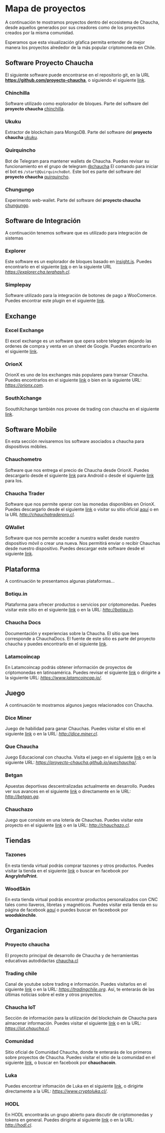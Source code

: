 




<script src="../js/jquery-1.6.1.min.js"></script>
<script src="../js/arbor.js"></script>
<script src="../js/arbor-graphics.js"></script>
<script src="../js/arbor-tween.js"></script>

# Mapa de proyectos

A continuación te mostramos proyectos dentro del ecosistema de Chaucha, desde aquellos generados por sus creadores como de los proyectos creados por la misma comunidad.

Esperamos que esta visualización gŕafica permita entender de mejor manera los proyectos alrededor de la más popular criptomoneda en Chile.



<canvas id="sitemap" width="700" height="600"></canvas>
<script src="../js/chauchaMap.js"></script>


## Software Proyecto Chaucha

El siguiente software puede encontrarse en el repositorio git, en la URL **https://github.com/proyecto-chaucha**, o siguiendo el siguiente [link](https://github.com/proyecto-chaucha).

### Chinchilla

Software utilizado como explorador de bloques. Parte del software del **proyecto chaucha** [chinchilla](https://github.com/proyecto-chaucha/chinchilla).

### Ukuku

Extractor de blockchain para MongoDB. Parte del software del **proyecto chaucha** [ukuku](https://github.com/proyecto-chaucha/ukuku).

### Quirquincho

Bot de Telegram para mantener wallets de Chaucha. Puedes revisar su funcionamiento en el grupo de telegram [@chaucha](https://t.me/@chaucha)
El comando para iniciar el bot es ```/start@QuirquinchoBot```.
Este bot es parte del software del **proyecto chaucha** [quirquincho](https://github.com/proyecto-chaucha/quirquincho).

### Chungungo

Experimento web-wallet. Parte del software del **proyecto chaucha** [chungungo](https://github.com/proyecto-chaucha/chungungo).
					 
## Software de Integración

A continuación tenemos software que es utilizado para integración de sistemas

### Explorer

Este software es un explorador de bloques basado en [insight.is](insight.is). Puedes encontrarlo en el siguiente [link](https://explorer.cha.terahash.cl) o en la siguiente URL *https://explorer.cha.terahash.cl*.

### Simplepay

Software utilizado para la integración de botones de pago a WooComerce. Puedes encontrar este plugin en el siguiente [link](https://es.wordpress.org/plugins/simplepay-woocommerce-payment-gateway/).

## Exchange

### Excel Exchange

El excel exchange es un software que opera sobre telegram dejando las ordenes de compra y venta en un sheet de Google. Puedes encontrarlo en el siguiente [link](https://goo.gl/u1k1rU).

### OrionX

OrionX es uno de los exchanges más populares para transar Chaucha. Puedes encontrarlos en el siguiente [link](https://orionx.com) o bien en la siguiente URL: *https://orionx.com*.

### SouthXchange

SoouthXchange también nos provee de trading con chaucha en el siguiente [link](https://www.southxchange.com/Market/Book/CHA/BTC).

## Software Mobile

En esta sección revisaremos los software asociados a chaucha para dispositivos móbiles.

### Chauchometro

Software que nos entrega el precio de Chaucha desde OrionX. Puedes descargarlo desde el siguiente [link](https://play.google.com/store/apps/details?id=cl.victorsanmartin.chauchometro) para Android o desde el siguiente [link](https://itunes.apple.com/cl/app/chauchometro/id1328130586?mt=8) para Ios.

### Chaucha Trader

Software que nos permite operar con las monedas disponibles en OrionX. Puedes descargarlo desde el siguiente [link](https://play.google.com/store/apps/details?id=com.panterozo.chauchatraderpro&hl=es) o visitar su sitio oficial [aquí](http://chauchatraderpro.cl) o en la URL *http://chauchatraderpro.cl*.

### QWallet

Software que nos permite acceder a nuestra wallet desde nuestro dispositivo móvil o crear una nueva. Nos permitirá enviar o recibir Chauchas desde nuestro dispositivo. Puedes descargar este software desde el siguiente [link](https://play.google.com/store/apps/details?id=com.chauchaqwallet&hl=es).

## Plataforma

A continuación te presentamos algunas plataformas...

### Botiqu.in

Plataforma para ofrecer productos o servicios por criptomonedas. Puedes visitar este sitio en el siguiente [link](http://botiqu.in) o en la URL: *http://botiqu.in*.

### Chaucha Docs

Documentación y experiencias sobre la Chaucha. El sitio que lees corresponde a ChauchaDocs. El fuente de este sitio es parte del proyecto chaucha y puedes encontrarlo en el siguiente [link](https://github.com/proyecto-chaucha/docs).

### Latamcoincap

En Latamcoincap podrás obtener información de proyectos de criptomonedas en latinoamérica. Puedes revisar el siguiente [link](https://www.latamcoincap.io/) o dirigirte a la siguiente URL: *https://www.latamcoincap.io/*.

## Juego

A continuación te mostramos algunos juegos relacionados con Chaucha.

### Dice Miner

Juego de habilidad para ganar Chauchas. Puedes visitar el sitio en el siguiente [link](http://dice.miner.cl) o en la URL: *http://dice.miner.cl*.

### Que Chaucha

Juego Educacional con chaucha. Visita el juego en el siguiente [link](https://proyecto-chaucha.github.io/quechaucha/) o en la siguiente URL: *https://proyecto-chaucha.github.io/quechaucha/*.

### Betgan

Apuestas deportivas descentralizadas actualmente en desarrollo. Puedes ver sus avances en el siguiente [link](http://betgan.ga) o directamente en le URL: *http://betgan.ga*.

### Chauchazo

Juego que consiste en una lotería de Chauchas. Puedes visitar este proyecto en el siguiente [link](http://chauchazo.cl) o en la URL: *http://chauchazo.cl*.

## Tiendas

### Tazones

En esta tienda virtual podrás comprar tazones y otros productos. Puedes visitar la tienda en el siguiente [link](http://fb.com/AngryInfoPrint) o buscar en facebook por **AngryInfoPrint**.

### WoodSkin

En esta tienda virtual podrás encontrar productos personalizados con CNC tales como llaveros, libretas y magnéticos. Puedes visitar esta tienda en su página de facebook [aquí](https://es-la.facebook.com/woodskinchile/) o puedes buscar en faceebook por **woodskinchile**.

## Organizacion

### Proyecto chaucha

El proyecto principal de desarrollo de Chaucha y de herramientas educativas autodidactas [chaucha.cl](https://chaucha.cl)

### Trading chile

Canal de youtube sobre trading e información. Puedes visitarlos en el siguiente [link](https://tradingchile.org) o en la URL: *https://tradingchile.org*. Así, te enterarás de las últimas noticias sobre el este y otros proyectos.

### Chaucha IoT

Sección de información para la utilización del blockchain de Chaucha para almacenar información. Puedes visitar el siguiente [link](https://iot.chaucha.cl) o en la URL: *https://iot.chaucha.cl*.

### Comunidad

Sitio oficial de Comunidad Chaucha, donde te enterarás de los primeros sobre proyectos de Chaucha. Puedes visitar el sitio de la comunidad en el siguiente [link](https://www.facebook.com/chauchacoin/), o buscar en facebook por **chauchacoin**.

### Luka

Puedes encontrar infomación de Luka en el siguiente [link](https://www.cryptoluka.cl/), o dirigirte directamente a la URL: *https://www.cryptoluka.cl/*.

### HODL

En HODL encontrarás un grupo abierto para discutir de criptomonedas y tokens en general. Puedes dirigirte al siguiente [link](http://hodl.cl) o en la URL: *http://hodl.cl*.
